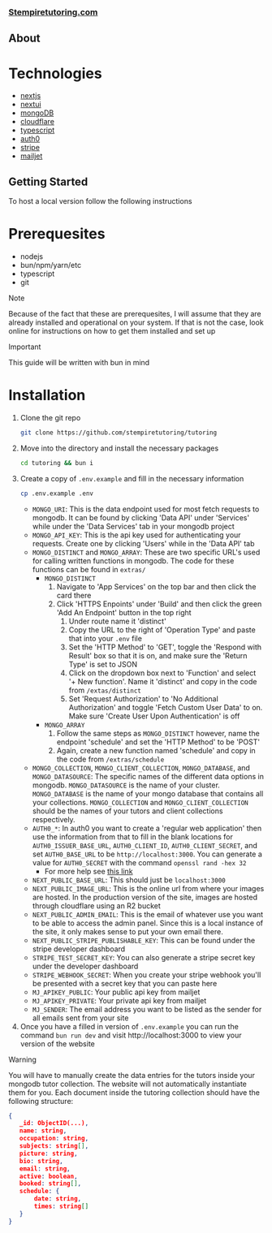 ### [Stempiretutoring.com](https://stempiretutoring.com)

## About 
# Technologies 
* [nextjs](https://nextjs.org)
* [nextui](https://nextui.org)
* [mongoDB](https://mongodb.com)
* [cloudflare](https://cloudflare.com)
* [typescript](https://typescriptlang.org)
* [auth0](https://auth0.com)
* [stripe](https://stripe.com)
* [mailjet](https://mailjet.com)

## Getting Started
To host a local version follow the following instructions

# Prerequesites
* nodejs
* bun/npm/yarn/etc
* typescript
* git

> [!NOTE]
> Because of the fact that these are prerequesites, I will assume that they are already installed and operational on your system. If that is not the case, look online for instructions on how to get them installed and set up

> [!IMPORTANT]
> This guide will be written with bun in mind

# Installation
1. Clone the git repo
    ```sh 
    git clone https://github.com/stempiretutoring/tutoring
    ```
2. Move into the directory and install the necessary packages
    ```sh 
    cd tutoring && bun i
    ```
3. Create a copy of `.env.example` and fill in the necessary information
    ```sh 
    cp .env.example .env
    ```
    * `MONGO_URI`: This is the data endpoint used for most fetch requests to mongodb. It can be found by clicking 'Data API' under 'Services' while under the 'Data Services' tab in your mongodb project
    * `MONGO_API_KEY`: This is the api key used for authenticating your requests. Create one by clicking 'Users' while in the 'Data API' tab
    * `MONGO_DISTINCT` and `MONGO_ARRAY`: These are two specific URL's used for calling written functions in mongodb. The code for these functions can be found in `extras/`
        * `MONGO_DISTINCT`
            1. Navigate to 'App Services' on the top bar and then click the card there
            2. Click 'HTTPS Enpoints' under 'Build' and then click the green 'Add An Endpoint' button in the top right
                1. Under route name it 'distinct'
                2. Copy the URL to the right of 'Operation Type' and paste that into your `.env` file
                3. Set the 'HTTP Method' to 'GET', toggle the 'Respond with Result' box so that it is on, and make sure the 'Return Type' is set to JSON
                4. Click on the dropdown box next to 'Function' and select '+ New function'. Name it 'distinct' and copy in the code from `/extas/distinct`
                5. Set 'Request Authorization' to 'No Additional Authorization' and toggle 'Fetch Custom User Data' to on. Make sure 'Create User Upon Authentication' is off
        * `MONGO_ARRAY`
            1. Follow the same steps as `MONGO_DISTINCT` however, name the endpoint 'schedule' and set the 'HTTP Method' to be 'POST'
            2. Again, create a new function named 'schedule' and copy in the code from `/extras/schedule`
    * `MONGO_COLLECTION`, `MONGO_CLIENT_COLLECTION`, `MONGO_DATABASE`, and `MONGO_DATASOURCE`: The specific names of the different data options in mongodb. `MONGO_DATASOURCE` is the name of your cluster. `MONGO_DATABASE` is the name of your mongo database that contains all your collections. `MONGO_COLLECTION` and `MONGO_CLIENT_COLLECTION` should be the names of your tutors and client collections respectively. 
    * `AUTH0_*`: In auth0 you want to create a 'regular web application' then use the information from that to fill in the blank locations for `AUTH0_ISSUER_BASE_URL`, `AUTH0_CLIENT_ID`, `AUTH0_CLIENT_SECRET`, and set `AUTH0_BASE_URL` to be `http://localhost:3000`. You can generate a value for `AUTH0_SECRET` with the command `openssl rand -hex 32`
        * For more help see [this link](https://auth0.com/docs/quickstart/webapp/nextjs/01-login)
    * `NEXT_PUBLIC_BASE_URL`: This should just be `localhost:3000`
    * `NEXT_PUBLIC_IMAGE_URL`: This is the online url from where your images are hosted. In the production version of the site, images are hosted through cloudflare using an R2 bucket
    * `NEXT_PUBLIC_ADMIN_EMAIL`: This is the email of whatever use you want to be able to access the admin panel. Since this is a local instance of the site, it only makes sense to put your own email there.
    * `NEXT_PUBLIC_STRIPE_PUBLISHABLE_KEY`: This can be found under the stripe developer dashboard
    * `STRIPE_TEST_SECRET_KEY`: You can also generate a stripe secret key under the developer dashboard
    * `STRIPE_WEBHOOK_SECRET`: When you create your stripe webhook you'll be presented with a secret key that you can paste here
    * `MJ_APIKEY_PUBLIC`: Your public api key from mailjet
    * `MJ_APIKEY_PRIVATE`: Your private api key from mailjet
    * `MJ_SENDER`: The email address you want to be listed as the sender for all emails sent from your site
4. Once you have a filled in version of `.env.example` you can run the command `bun run dev` and visit http://localhost:3000 to view your version of the website

> [!WARNING]
> You will have to manually create the data entries for the tutors inside your mongodb tutor collection. The website will not automatically instantiate them for you. 
> Each document inside the tutoring collection should have the following structure:
> 
> ```json 
> {
>    _id: ObjectID(...),
>    name: string,
>    occupation: string,
>    subjects: string[],
>    picture: string,
>    bio: string,
>    email: string,
>    active: boolean,
>    booked: string[],
>    schedule: {
>        date: string,
>        times: string[]
>    }
> } 
